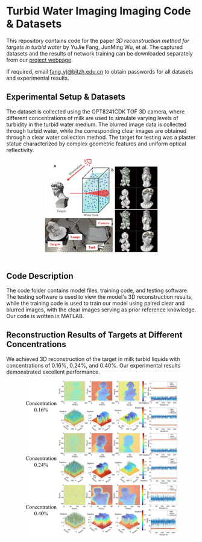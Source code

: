 # Turbid Water Imaging Imaging Code & Datasets

This repository contains code for the paper _3D reconstruction method for targets in turbid water_ by YuJie Fang, JunMing Wu, et al. The captured datasets and the results of network training can be downloaded separately from our [project webpage](https://pan.baidu.com/s/1ZMXK9iy4z83yjjqJIAd9pw).

If required, email fang_yj@bitzh.edu.cn to obtain passwords for all datasets and experimental results.

## Experimental Setup & Datasets
The dataset is collected using the OPT8241CDK TOF 3D camera, where different concentrations of milk are used to simulate varying levels of turbidity in the turbid water medium. The blurred image data is collected through turbid water, while the corresponding clear images are obtained through a clear water collection method. The target for testing was a plaster statue characterized by complex geometric features and uniform optical reflectivity.
<div align="center">
  <img src="https://github.com/fyj0202/USI/blob/main/figure1.png" width="300px">
</div> <br />

## Code Description
The code folder contains model files, training code, and testing software. The testing software is used to view the model's 3D reconstruction results, while the training code is used to train our model using paired clear and blurred images, with the clear images serving as prior reference knowledge. Our code is written in MATLAB.

## Reconstruction Results of Targets at Different Concentrations
We achieved 3D reconstruction of the target in milk turbid liquids with concentrations of 0.16%, 0.24%, and 0.40%. Our experimental results demonstrated excellent performance.
<div align="center">
  <img src="https://github.com/fyj0202/USI/blob/main/figure2.png" width="80%">
</div> <br />
